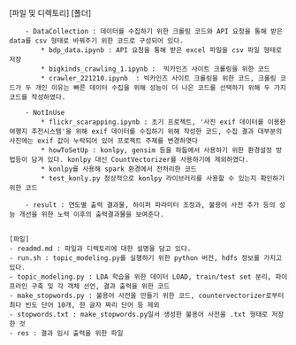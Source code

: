 [파일 및 디렉토리]
    [폴더]

        - DataCollection : 데이터를 수집하기 위한 크롤링 코드와 API 요청을 통해 받은 data를 csv 형태로 바꿔주기 위한 코드로 구성되어 있다.
            * bdp_data.ipynb : API 요청을 통해 받은 excel 파일을 csv 파일 형태로 저장
            * bigkinds_crawling_1.ipynb :  빅카인즈 사이트 크롤링을 위한 코드
            * crawler_221210.ipynb  : 빅카인즈 사이트 크롤링을 위한 코드, 크롤링 코드가 두 개인 이유는 빠른 데이터 수집을 위해 성능이 더 나은 코드를 선택하기 위해 두 가지 코드를 작성하였다.

        - NotInUse
            * flickr_scarapping.ipynb : 초기 프로젝트, '사진 exif 데이터를 이용한 여행지 추천시스템'을 위해 exif 데이터를 수집하기 위해 작성한 코드, 수집 결과 대부분의 사진에는 exif 값이 누락되어 있어 프로젝트 주제를 변경하엿다
            * howToSetUp : konlpy, gensim 등을 하둡에서 사용하기 위한 환경설정 방법등이 담겨 있다. konlpy 대신 CountVectorizer를 사용하기에 제외하였다.
            * konlpy를 사용해 spark 환경에서 전처리한 코드
            * test_konly.py 정상적으로 konlpy 라이브러리를 사용할 수 있는지 확인하기 위한 코드

        - result : 연도별 출력 결과물, 하이퍼 파라미터 조정과, 불용어 사전 추가 등의 성능 개선을 위한 노력 이후의 출력결과물을 보여준다.
            

    [파일]
    - readmd.md : 파일과 디렉토리에 대한 설명을 담고 있다.
    - run.sh : topic_modeling.py를 실행하기 위한 python 버전, hdfs 정보를 가지고 있다.
    - topic_modeling.py : LDA 학습을 위한 데이터 LOAD, train/test set 분리, 파이프라인 구축 및 각 객체 선언, 결과 출력을 위한 코드
    - make_stopwords.py : 불용어 사전을 만들기 위한 코드, countervectorizer로부터 최다 빈도 단어 10개, 한 글자 짜리 단어 등 제외
    - stopwords.txt : make_stopwords.py일서 생성한 불용어 사전을 .txt 형태로 저장한 것 
    - res : 결과 임시 출력을 위한 파일



